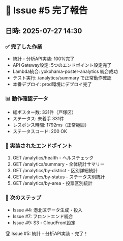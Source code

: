 ﻿# 🎉 Issue #5 完了報告
## 日時: 2025-07-27 14:30

### ✅ 完了した作業
- 統計・分析API実装: 100%完了
- API Gateway設定: 5つのエンドポイント設定完了
- Lambda統合: yokohama-poster-analytics 統合成功
- テスト実行: /analytics/summary で正常動作確認
- 本番デプロイ: prod環境にデプロイ完了

### 📊 動作確認データ
- 総ポスター数: 331件（戸塚区）
- ステータス: 未着手 331件
- レスポンス時間: 1792ms（正常範囲）
- ステータスコード: 200 OK

### 🔧 実装されたエンドポイント
1. GET /analytics/health - ヘルスチェック
2. GET /analytics/summary - 全体統計サマリー
3. GET /analytics/by-district - 区別詳細統計
4. GET /analytics/by-status - ステータス別統計
5. GET /analytics/by-area - 投票区別統計

### 🎯 次のステップ
- Issue #4: 港北区データ生成・投入
- Issue #7: フロントエンド統合
- Issue #9: S3・CloudFront設定

🏆 Issue #5: 統計・分析API実装 - 完了！
